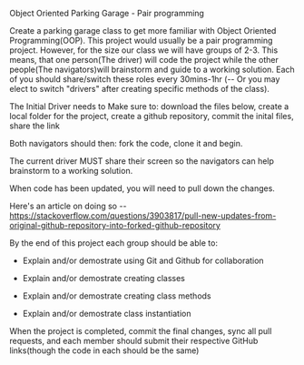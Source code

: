 Object Oriented Parking Garage - Pair programming


Create a parking garage class to get more familiar with Object Oriented Programming(OOP). This project would usually be a pair programming project. However, for the size our class we will have groups of 2-3. This means, that one person(The driver) will code the project while the other people(The navigators)will brainstorm and guide to a working solution.
Each of you should share/switch these roles every 30mins-1hr (-- Or you may elect to switch "drivers" after creating specific methods of the class).



The Initial Driver needs to Make sure to:
download the files below, create a local folder for the project, create a github repository, commit the inital files, share the link



Both navigators should then:
fork the code, clone it and begin.



The current driver MUST share their screen so the navigators can help brainstorm to a working solution.



When code has been updated, you will need to pull down the changes.



Here's an article on doing so -- https://stackoverflow.com/questions/3903817/pull-new-updates-from-original-github-repository-into-forked-github-repository




By the end of this project each group should be able to:


- Explain and/or demostrate using Git and Github for collaboration

- Explain and/or demostrate creating classes

- Explain and/or demostrate creating class methods

- Explain and/or demostrate class instantiation


When the project is completed, commit the final changes, sync all pull requests, and each member should submit their respective GitHub links(though the code in each should be the same)
